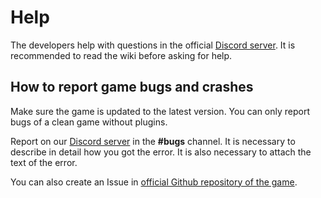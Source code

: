 # Help
The developers help with questions in the official [Discord server](https://discord.gg/ubKMtTk). It is recommended to read the wiki before asking for help.

## How to report game bugs and crashes
Make sure the game is updated to the latest version. You can only report bugs of a clean game without plugins.

Report on our [Discord server](https://discord.gg/ubKMtTk) in the **#bugs** channel. It is necessary to describe in detail how you got the error. It is also necessary to attach the text of the error.

You can also create an Issue in [official Github repository of the game](https://github.com/semyon422/soundsphere).
